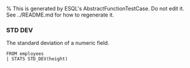 % This is generated by ESQL's AbstractFunctionTestCase. Do not edit it. See ../README.md for how to regenerate it.

### STD DEV
The standard deviation of a numeric field.

```esql
FROM employees
| STATS STD_DEV(height)
```
